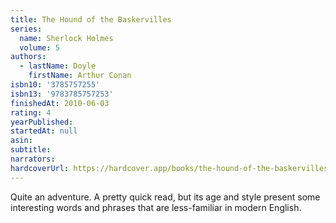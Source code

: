 ```yaml
---
title: The Hound of the Baskervilles
series:
  name: Sherlock Holmes
  volume: 5
authors:
  - lastName: Doyle
    firstName: Arthur Conan
isbn10: '3785757255'
isbn13: '9783785757253'
finishedAt: 2010-06-03
rating: 4
yearPublished:
startedAt: null
asin:
subtitle:
narrators:
hardcoverUrl: https://hardcover.app/books/the-hound-of-the-baskervilles/editions/9551586
---
```


Quite an adventure. A pretty quick read, but its age and style present some interesting words and phrases that are less-familiar in modern English.
